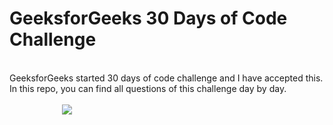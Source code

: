 <h1>GeeksforGeeks 30 Days of Code Challenge</h1>
<p><br>
GeeksforGeeks started 30 days of code challenge and I have accepted this. In this repo, you can find all questions of this challenge day by day.<br> 
<br>
&emsp;&emsp;&emsp;&emsp;&emsp;&emsp;<img src="https://pbs.twimg.com/media/EsjnGa4XAAAhvz8?format=png&name=small"><br>
</p>
